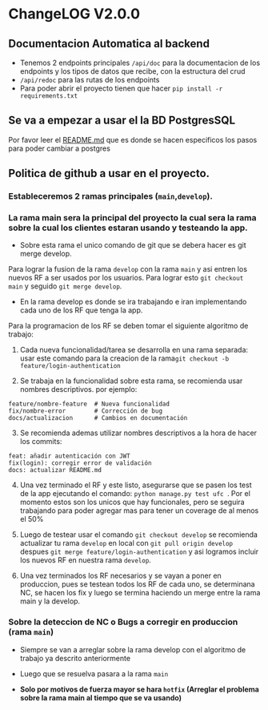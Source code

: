 # ChangeLOG V2.0.0

## Documentacion Automatica al backend
- Tenemos 2 endpoints principales `/api/doc` para la documentacion de los endpoints y los tipos de datos que recibe, con la estructura del crud
- `/api/redoc` para las rutas de los endpoints
- Para poder abrir el proyecto tienen que hacer `pip install -r requirements.txt`

## Se va a empezar a usar el la BD PostgresSQL
Por favor leer el [README.md](doc/CambioPOSTGRES.md) que es donde se hacen especificos los pasos para poder cambiar a postgres

## Politica de github a usar en el proyecto.

### Estableceremos 2 ramas principales (`main`,`develop`).

### La rama main sera la principal del proyecto la cual sera la rama sobre la cual los clientes estaran usando y testeando la app.

* Sobre esta rama el unico comando de git que se debera hacer es git merge develop.

Para lograr la fusion de la rama `develop` con la rama `main` y asi entren los nuevos RF a ser usados por los usuarios. Para lograr esto `git checkout main` y seguido `git merge develop`.

* En la rama develop es donde se ira trabajando e iran implementando cada uno de los RF que tenga la app.

Para la programacion de los RF se deben tomar el siguiente algoritmo de trabajo:

1. Cada nueva funcionalidad/tarea se desarrolla en una rama separada:
usar este comando para la creacion de la rama`git checkout -b feature/login-authentication` 

2. Se trabaja en la funcionalidad sobre esta rama, se recomienda usar nombres descriptivos.
por ejemplo:
```
feature/nombre-feature  # Nueva funcionalidad
fix/nombre-error        # Corrección de bug
docs/actualizacion      # Cambios en documentación
```
3. Se recomienda ademas utilizar nombres descriptivos a la hora de hacer los commits:
```
feat: añadir autenticación con JWT
fix(login): corregir error de validación
docs: actualizar README.md
```
4. Una vez terminado el RF y este listo, asegurarse que se pasen los test de la app ejecutando el comando: `python manage.py test ufc `.
Por el momento estos son los unicos que hay funcionales, pero se seguira trabajando para poder agregar mas para tener un coverage de al menos el 50%


5. Luego de testear usar el comando `git checkout develop` se recomienda actualizar tu rama `develop` en local con `git pull origin develop` despues `git merge feature/login-authentication` y asi logramos incluir los nuevos RF en nuestra rama `develop`.

6. Una vez terminados los RF necesarios y se vayan a poner en produccion, pues se testean todos los RF de cada uno, se determinana NC, se hacen los fix y luego se termina haciendo un merge entre la rama main y la develop.

### Sobre la deteccion de NC o Bugs a corregir en produccion (rama `main`)
* Siempre se van a arreglar sobre la rama develop con el algoritmo de trabajo ya descrito anteriormente
* Luego que se resuelva pasara a la rama `main`

* **Solo por motivos de fuerza mayor se hara `hotfix` (Arreglar el problema sobre la rama main al tiempo que se va usando)**


